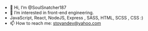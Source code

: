 - 👋 Hi, I’m @SoulSnatcher187
- 👀 I’m interested in front-end engineering.
- JavaScript, React, NodeJS, Express , SASS, HTML, SCSS , CSS :)
- 📫 How to reach me: stoyandev@yahoo.com

<!---
SoulSnatcher187/SoulSnatcher187 is a ✨ special ✨ repository because its `README.md` (this file) appears on your GitHub profile.
You can click the Preview link to take a look at your changes.
--->
